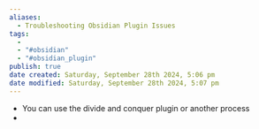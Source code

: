 ```yaml
---
aliases:
  - Troubleshooting Obsidian Plugin Issues
tags:
  - 
  - "#obsidian"
  - "#obsidian_plugin"
publish: true
date created: Saturday, September 28th 2024, 5:06 pm
date modified: Saturday, September 28th 2024, 5:07 pm
---
```


- You can use the divide and conquer plugin or another process
- 
